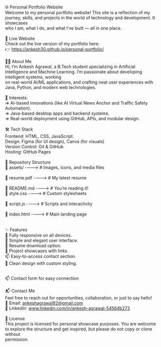 🌐 Personal Portfolio Website
<br>
Welcome to my personal portfolio website! This site is a reflection of my journey, skills, and projects in the world of technology and development. It showcases
<br>
who I am, what I do, and what I’ve built — all in one place.
<br>
<br>
🚀 Live Website
<br>
Check out the live version of my portfolio here:
<br>
👉 https://ankesh30.github.io/personal-portfolio/
<br>
<br>
🧑‍💻 About Me
<br>
Hi, I’m Ankesh Agrawal, a B.Tech student specializing in Artificial Intelligence and Machine Learning. I’m passionate about developing intelligent systems, working
<br>
on real-world AI/ML applications, and crafting neat user experiences with Java, Python, and modern web technologies.
<br>
<br>
🧠 Interests:
<br>
=>  AI-based innovations (like AI Virtual News Anchor and Traffic Safety Automation).
<br>
=>  Java-based desktop apps and backend systems.
<br>
=>  Real-world deployment using GitHub, APIs, and modular design.
<br>
<br>
🛠️ Tech Stack
<br>
Frontend:   HTML, CSS, JavaScript.
<br>
Design:   Figma (for UI design), Canva (for visuals)
<br>
Version Control:   Git & GitHub
<br>
Hosting:   GitHub Pages
<br>
<br>
📁 Repository Structure
<br>
📁 assets/ ---->         # Images, icons, and media files  
<br>
📄 resume.pdf ---->      # My latest resume  
<br>
📄 README.md ---->       # You’re reading it!
<br>
📄 style.css ---->       # Custom stylesheets  
<br>
📄 script.js ---->       # Scripts and interactivity  
<br>
📄 index.html ---->      # Main landing page  
<br>
<br>
✨ Features
<br>
📱 Fully responsive on all devices.
<br>
📌 Simple and elegant user interface.
<br>
🧾 Resume download option.
<br>
💼 Project showcases with links.
<br>
📫 Easy-to-access contact section.
<br>
🎨 Clean design with custom styling.
<br>
<br>

📫 Contact form for easy connection
<br>
<br>
📬 Contact Me
<br>
Feel free to reach out for opportunities, collaboration, or just to say hello!
<br>
📧 Email: ankeshagrawal92@gmail.com
<br>
🔗 LinkedIn: www.linkedin.com/in/ankesh-agrawal-54564b273
<br>
<br>
📄 License
<br>
This project is licensed for personal showcase purposes. You are welcome to explore the structure and get inspired, but please do not copy or clone without 
<br>
permission.
